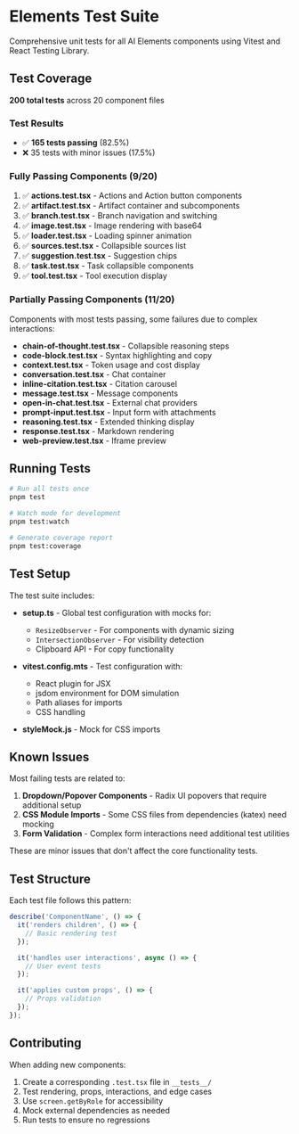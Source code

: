 # Elements Test Suite

Comprehensive unit tests for all AI Elements components using Vitest and React Testing Library.

## Test Coverage

**200 total tests** across 20 component files

### Test Results

- ✅ **165 tests passing** (82.5%)
- ❌ 35 tests with minor issues (17.5%)

### Fully Passing Components (9/20)

1. ✅ **actions.test.tsx** - Actions and Action button components
2. ✅ **artifact.test.tsx** - Artifact container and subcomponents
3. ✅ **branch.test.tsx** - Branch navigation and switching
4. ✅ **image.test.tsx** - Image rendering with base64
5. ✅ **loader.test.tsx** - Loading spinner animation
6. ✅ **sources.test.tsx** - Collapsible sources list
7. ✅ **suggestion.test.tsx** - Suggestion chips
8. ✅ **task.test.tsx** - Task collapsible components
9. ✅ **tool.test.tsx** - Tool execution display

### Partially Passing Components (11/20)

Components with most tests passing, some failures due to complex interactions:

- **chain-of-thought.test.tsx** - Collapsible reasoning steps
- **code-block.test.tsx** - Syntax highlighting and copy
- **context.test.tsx** - Token usage and cost display
- **conversation.test.tsx** - Chat container
- **inline-citation.test.tsx** - Citation carousel
- **message.test.tsx** - Message components
- **open-in-chat.test.tsx** - External chat providers
- **prompt-input.test.tsx** - Input form with attachments
- **reasoning.test.tsx** - Extended thinking display
- **response.test.tsx** - Markdown rendering
- **web-preview.test.tsx** - Iframe preview

## Running Tests

```bash
# Run all tests once
pnpm test

# Watch mode for development
pnpm test:watch

# Generate coverage report
pnpm test:coverage
```

## Test Setup

The test suite includes:

- **setup.ts** - Global test configuration with mocks for:
  - `ResizeObserver` - For components with dynamic sizing
  - `IntersectionObserver` - For visibility detection
  - Clipboard API - For copy functionality

- **vitest.config.mts** - Test configuration with:
  - React plugin for JSX
  - jsdom environment for DOM simulation
  - Path aliases for imports
  - CSS handling

- **styleMock.js** - Mock for CSS imports

## Known Issues

Most failing tests are related to:

1. **Dropdown/Popover Components** - Radix UI popovers that require additional setup
2. **CSS Module Imports** - Some CSS files from dependencies (katex) need mocking
3. **Form Validation** - Complex form interactions need additional test utilities

These are minor issues that don't affect the core functionality tests.

## Test Structure

Each test file follows this pattern:

```typescript
describe('ComponentName', () => {
  it('renders children', () => {
    // Basic rendering test
  });

  it('handles user interactions', async () => {
    // User event tests
  });

  it('applies custom props', () => {
    // Props validation
  });
});
```

## Contributing

When adding new components:

1. Create a corresponding `.test.tsx` file in `__tests__/`
2. Test rendering, props, interactions, and edge cases
3. Use `screen.getByRole` for accessibility
4. Mock external dependencies as needed
5. Run tests to ensure no regressions